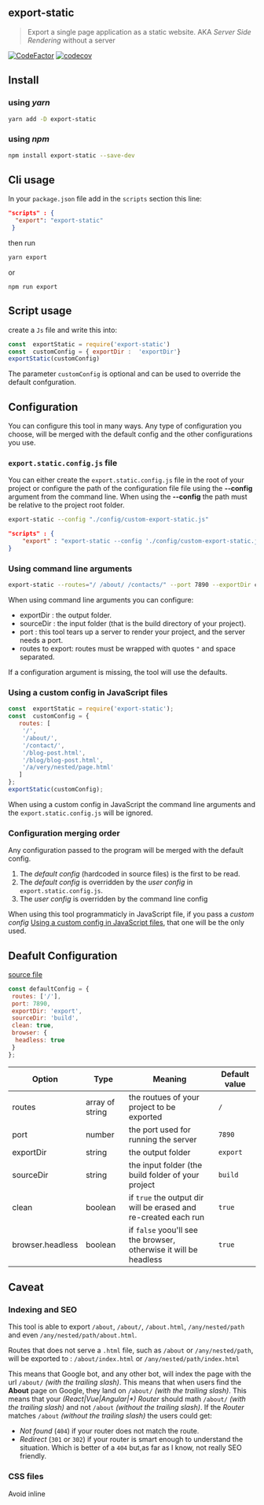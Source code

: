 
## export-static

>  Export a single page application as a static website. AKA *Server Side Rendering* without a server

[![CodeFactor](https://www.codefactor.io/repository/github/spyna/export-static/badge)](https://www.codefactor.io/repository/github/spyna/export-static)
[![codecov](https://codecov.io/gh/Spyna/export-static/branch/master/graph/badge.svg)](https://codecov.io/gh/Spyna/export-static)



## Install

### using *yarn*

```bash
yarn add -D export-static
```

### using *npm*

```bash
npm install export-static --save-dev
```

## Cli usage

In your `package.json` file add in the `scripts` section this line:

```JSON
"scripts" : {
  "export": "export-static"
 }

```
then run
```bash
yarn export
```
or
```
npm run export
```
  
## Script usage

create a `Js` file and write this into:

```JavaScript
const  exportStatic = require('export-static')
const  customConfig = { exportDir :  'exportDir'}
exportStatic(customConfig)
```
The parameter `customConfig` is optional and can be used to override the default confguration.

## Configuration

You can configure this tool in many ways. Any type of configuration you choose, will be merged with the default config and the other configurations you use.

### `export.static.config.js` file

You can either create the `export.static.config.js` file in the root of your project or configure the path of the configuration file file using the **--config** argument from the command line. 
When using the **--config** the path must be relative to the project root folder.

```bash
export-static --config "./config/custom-export-static.js"
```
```JSON
"scripts" : {
    "export" : "export-static --config './config/custom-export-static.js'"
}
```

### Using command line arguments

```bash
export-static --routes="/ /about/ /contacts/" --port 7890 --exportDir customExportDir --sourceDir customSourceDir
```

When using command line arguments you can configure:

* exportDir : the output folder.
* sourceDir : the input folder (that is the build directory of your project).
* port : this tool tears up a server to render your project, and the server needs a port.
* routes to export: routes must be wrapped with quotes `"` and space ` ` separated.

If a configuration argument is missing, the tool will use the defaults.

### Using a custom config in JavaScript files

```JavaScript
const  exportStatic = require('export-static');
const  customConfig = {
   routes: [
    '/',
    '/about/',
    '/contact/',
    '/blog-post.html',
    '/blog/blog-post.html',
    '/a/very/nested/page.html'
   ]
};
exportStatic(customConfig);
```

When using a custom config in JavaScript the command line arguments and the `export.static.config.js` will be ignored.

### Configuration merging order

Any configuration passed to the program will be merged with the default config.

1. The *default config* (hardcoded in source files) is the first to be read.
2. The *default config* is overridden by the *user config* in `export.static.config.js`.
3. The *user config* is overridden by the command line config

When using this tool programmaticly in JavaScript file, if you pass a *custom config* [Using a custom config in JavaScript files](#using-a-custom-config-in-javascript-files), that one will be the only used.

## Deafult Configuration

[source file](./src/lib/config.js)

```JavaScript
const defaultConfig = {
 routes: ['/'],
 port: 7890,
 exportDir: 'export',
 sourceDir: 'build',
 clean: true,
 browser: {
  headless: true
 }
};

```
|Option|Type|Meaning|Default value|
|--|--|--|--|
|routes|array of string|the routues of your project to be exported| `/`
|port|number|the port used for running the server|`7890`|
|exportDir|string|the output folder|`export`|
|sourceDir|string|the input folder (the build folder of your project|`build`|
|clean| boolean| if `true` the output dir will be erased and re-created each run|`true`|
|browser.headless|boolean|if `false` yoou'll see the browser, otherwise it will be headless|`true`|


## Caveat

### Indexing and SEO 

This tool is able to export `/about`, `/about/`, `/about.html`, `/any/nested/path` and even `/any/nested/path/about.html`. 

Routes that does not serve a `.html` file, such as `/about` or `/any/nested/path`, will be exported to : `/about/index.html` or `/any/nested/path/index.html` 

This means that Google bot, and any other bot, will index the page with the url `/about/` *(with the trailing slash)*. 
This means that when users find the **About** page on Google, they land on `/about/` *(with the trailing slash)*. 
This means that your *(React|Vue|Angular|\*) Router* should math `/about/` *(with the trailing slash)* and not `/about` *(without the trailing slash)*. 
If the *Router* matches `/about` *(without the trailing slash)* the users could get: 

* *Not found* (`404`) if your router does not match the route. 
* *Redirect* (`301` or `302`) if your router is smart enough to understand the situation. Which is better of a `404` but,as far as I know, not really SEO friendly. 


### CSS files 

Avoid inline *<style>*, because each page you export will have the same inline CSSs. Try to put your styles in external CSS files.

### <script> usage

Since the page is already rendered try to use `async` or `defer` on your *<script>* tags.




## Developing

### Clone the repo

```bash
git clone https://github.com/Spyna/export-static.git && cd export-static
yarn install 
#npm install
```

To run the project locally you have to

### Build and watch edited files

```bash
yarn build:watch
```

### Run the project on the example

The [example](./example) folder contains a *React* project that can be used to test the project. 

The file `package.json` under *example* contains two *scripts*: 

* `export:cli` : runs the project by the command line
* `export:script` : runs the project by the JavaScript file *"scripts/export.js"*. 

Before running any of these *scripts* be sure to **build** the example project using `yarn build`. This step is needed because the project uses the `build` directory.

When using the script `export:cli` you have to pass the *routes* to export so the command will be: 

```bash
yarn export:cli --routes="/ /about/ /contact/ /blog-post.html /blog/blog-post.html /a/very/nested/page.html"
```

### Testing

```bash
yarn test:watch
```

```bash
yarn test:coverage
```


Happy hacking.
